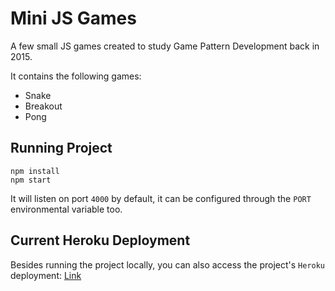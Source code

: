# Mini JS Games

A few small JS games created to study Game Pattern Development back in 2015.

It contains the following games:
- Snake
- Breakout
- Pong

## Running Project

```
npm install
npm start
```

It will listen on port `4000` by default, it can be configured through the `PORT` environmental variable too.

## Current Heroku Deployment

Besides running the project locally, you can also access the project's `Heroku` deployment: [Link](https://mini-js-games.herokuapp.com)
